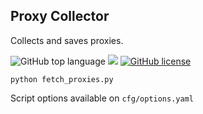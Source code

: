 ## Proxy Collector
Collects and saves proxies.

![GitHub top language](https://img.shields.io/github/languages/top/cccaaannn/proxy_collector?style=flat-square) ![](https://img.shields.io/github/repo-size/cccaaannn/proxy_collector?style=flat-square) [![GitHub license](https://img.shields.io/github/license/cccaaannn/proxy_collector?style=flat-square)](https://github.com/cccaaannn/proxy_collector/blob/master/LICENSE)


```shell
python fetch_proxies.py
```

Script options available on `cfg/options.yaml`
